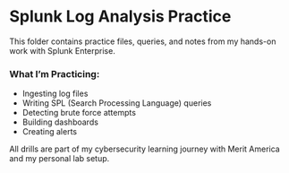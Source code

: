# Splunk Log Analysis Practice

This folder contains practice files, queries, and notes from my hands-on work with Splunk Enterprise.

### What I’m Practicing:
- Ingesting log files
- Writing SPL (Search Processing Language) queries
- Detecting brute force attempts
- Building dashboards
- Creating alerts

All drills are part of my cybersecurity learning journey with Merit America and my personal lab setup.

